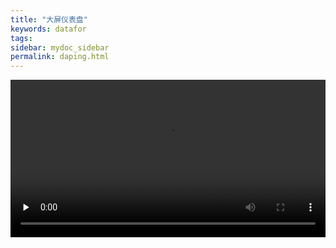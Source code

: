 ```yaml
---
title: "大屏仪表盘"
keywords: datafor
tags:
sidebar: mydoc_sidebar
permalink: daping.html
---
```


<video id="video" controls="" preload="none"  width="100%"  height="auto" >
    <source id="mp4" src="../../../images/%E5%A4%A7%E5%B1%8F.mp4"  type="video/mp4">
</video>